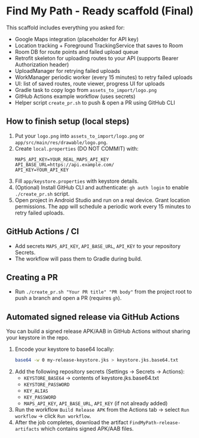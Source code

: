 # Find My Path - Ready scaffold (Final)

This scaffold includes everything you asked for:
- Google Maps integration (placeholder for API key)
- Location tracking + Foreground TrackingService that saves to Room
- Room DB for route points and failed upload queue
- Retrofit skeleton for uploading routes to your API (supports Bearer Authorization header)
- UploadManager for retrying failed uploads
- WorkManager periodic worker (every 15 minutes) to retry failed uploads
- UI: list of saved routes, route viewer, progress UI for uploads
- Gradle task to copy logo from `assets_to_import/logo.png`
- GitHub Actions example workflow (uses secrets)
- Helper script `create_pr.sh` to push & open a PR using GitHub CLI

## How to finish setup (local steps)
1. Put your `logo.png` into `assets_to_import/logo.png` or `app/src/main/res/drawable/logo.png`.
2. Create `local.properties` (DO NOT COMMIT) with:
   ```
   MAPS_API_KEY=YOUR_REAL_MAPS_API_KEY
   API_BASE_URL=https://api.example.com/
   API_KEY=YOUR_API_KEY
   ```
3. Fill `app/keystore.properties` with keystore details.
4. (Optional) Install GitHub CLI and authenticate: `gh auth login` to enable `./create_pr.sh` script.
5. Open project in Android Studio and run on a real device. Grant location permissions. The app will schedule a periodic work every 15 minutes to retry failed uploads.

## GitHub Actions / CI
- Add secrets `MAPS_API_KEY`, `API_BASE_URL`, `API_KEY` to your repository Secrets.
- The workflow will pass them to Gradle during build.

## Creating a PR
- Run `./create_pr.sh "Your PR title" "PR body"` from the project root to push a branch and open a PR (requires `gh`).

## Automated signed release via GitHub Actions
You can build a signed release APK/AAB in GitHub Actions without sharing your keystore in the repo.
1. Encode your keystore to base64 locally:
   ```bash
   base64 -w 0 my-release-keystore.jks > keystore.jks.base64.txt
   ```
2. Add the following repository secrets (Settings → Secrets → Actions):
   - `KEYSTORE_BASE64` -> contents of keystore.jks.base64.txt
   - `KEYSTORE_PASSWORD`
   - `KEY_ALIAS`
   - `KEY_PASSWORD`
   - `MAPS_API_KEY`, `API_BASE_URL`, `API_KEY` (if not already added)
3. Run the workflow `Build Release APK` from the Actions tab → select `Run workflow` → click `Run workflow`.
4. After the job completes, download the artifact `FindMyPath-release-artifacts` which contains signed APK/AAB files.
